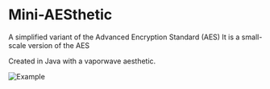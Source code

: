 # Mini-AESthetic

A simplified variant of the Advanced Encryption Standard (AES)
It is a small-scale version of the AES

Created in Java with a vaporwave aesthetic.

![Example](https://user-images.githubusercontent.com/44169316/164470323-0cc95795-07f6-4460-b173-8d91f31b1c0b.png)
